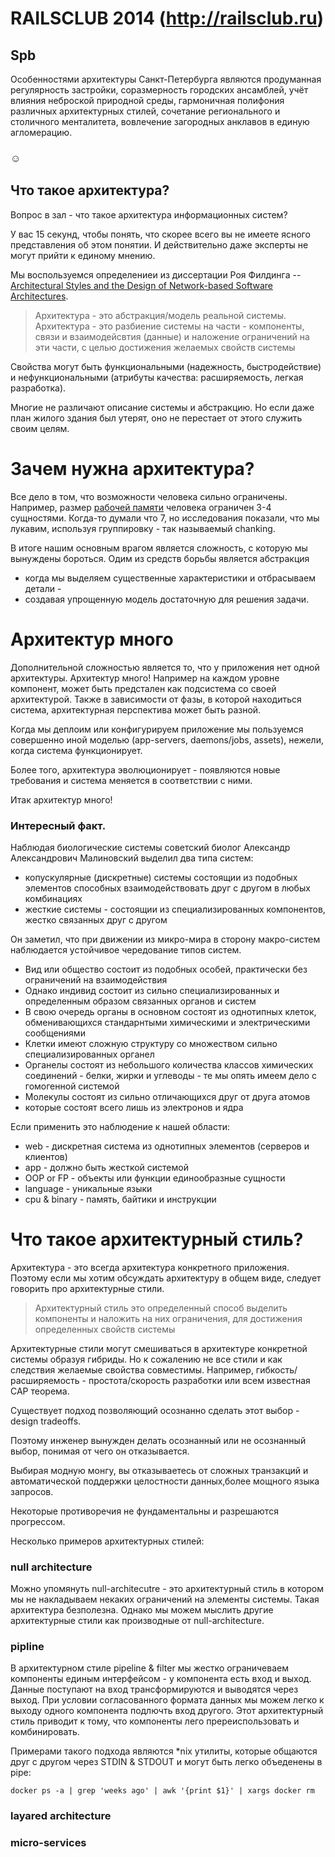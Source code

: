 # RAILSCLUB 2014 (http://railsclub.ru)

## Spb

Особенностями архитектуры Санкт-Петербурга являются продуманная регулярность застройки, соразмерность городских ансамблей, учёт влияния неброской природной среды, гармоничная полифония различных архитектурных стилей, сочетание регионального и столичного менталитета, вовлечение загородных анклавов в единую агломерацию.

### &#9786;

## Что такое архитектура?

Вопрос в зал - что такое архитектура информационных систем?

У вас 15 секунд, чтобы понять, что скорее всего вы не имеете ясного представления
об этом понятии. И действительно даже эксперты не могут прийти к единому мнению.

Мы воспользуемся определениеи из диссертации Роя Филдинга -- [Architectural Styles and
the Design of Network-based Software Architectures](http://www.ics.uci.edu/~fielding/pubs/dissertation/top.htm).

> Архитектура - это абстракция/модель реальной системы.
> Архитектура - это разбиение системы на части - компоненты, связи и взаимодейсвтия (данные)
> и наложение ограничений на эти части, с целью достижения желаемых свойств системы

Свойства могут быть функциональными (надежность, быстродействие) 
и нефункциональными (атрибуты качества: расширяемость, легкая разработка).

Многие не различают описание системы и абстракцию. 
Но если даже план жилого здания был утерят, 
оно не перестает от этого служить своим целям.


# Зачем нужна архитектура?

Все дело в том, что возможности человека сильно ограничены.
Например, размер [рабочей памяти](http://en.wikipedia.org/wiki/Working_memory)
человека ограничен 3-4 сущностями.
Когда-то думали что 7, но исследования показали, что мы лукавим, используя
группировку - так называемый chanking.

В итоге нашим основным врагом является сложность, c которую 
мы вынуждены бороться. Одим из средств борьбы является абстракция
- когда мы выделяем существенные характеристики и отбрасываем детали -
- создавая упрощенную модель достаточную для решения задачи.

# Архитектур много

Дополнительной сложностью является то, что у приложения нет одной архитектуры.
Архитектур много! Например на каждом уровне компонент, может быть предстален как
подсистема со своей архитектурой. Также в зависимости от фазы, в которой находиться система,
архитектурная перспектива может быть разной. 

Когда мы деплоим или конфигурируем приложение мы пользуемся
совершенно иной моделью (app-servers, daemons/jobs, assets), нежели, когда система функционирует.

Более того, архитектура эволюционирует - появляются новые требования и 
система меняется в соответствии с ними.

Итак архитектур много!

### Интересный факт. 

Наблюдая биологические системы советский биолог Александр Александрович Малиновский выделил два типа систем:
  * копускулярные (дискретные) системы состоящии из подобных элементов способных взаимодействовать друг с другом в любых комбинациях
  * жесткие системы - состоящии из специализированных компонентов, жестко связанных друг с другом

Он заметил, что при движении из микро-мира в сторону макро-систем наблюдается устойчивое чередование типов систем.

* Вид или общество состоит из подобных особей, практически без ограничений на взаимодействия
* Однако индивид состоит из сильно специализированных и определенным образом связанных органов и систем
* В свою очередь органы в основном состоят из однотипных клеток, обменивающихся стандарнтыми химическими и электрическими сообщениями
* Клетки имеют сложную структуру со множеством сильно специализированных органел
* Органелы состоят из небольшого количества классов химических соединений - белки, жирки и углеводы - те мы опять имеем дело с гомогенной системой
* Молекулы состоят из сильно отличающихся друг от друга атомов
* которые состоят всего лишь из электронов и ядра

Если применить это наблюдение к нашей области:

* web - дискретная система из однотипных элементов (серверов и клиентов)
* app - должно быть жесткой системой
* OOP or FP - объекты или функции единообразные сущности
* language - уникальные языки
* сpu & binary - память, байтики и инструкции

# Что такое архитектурный стиль?

Архитектура - это всегда архитектура конкретного приложения.
Поэтому если мы хотим обсуждать архитектуру в общем виде, следует говорить про 
архитектурные стили.

> Архитектурный стиль это определенный способ выделить компоненты и наложить
> на них ограничения, для достижения определенных свойств системы

Архитектурные стили могут смешиваться в архитектуре конкретной системы образуя гибриды.
Но к сожалению не все стили и как следствия желаемые свойства совместимы.
Например, гибкость/расширяемость - простота/скорость разработки или всем известная CAP теорема.

Существует подход позволяющий осознанно сделать этот выбор - design tradeoffs.

Поэтому инженер вынужден делать осознанный или не осознанный выбор, понимая от чего он отказывается.

Выбирая модную монгу, вы отказываетесь от сложных транзакций и автоматической поддержки 
целостности данных,более мощного языка запросов.

Некоторые противоречия не фундаментальны и разрешаются прогрессом.

Несколько примеров архитектурных стилей:

### null architecture

Можно упомянуть null-architecutre - это архитектурный стиль в котором мы не накладываем
некаких ограничений на элементы системы. Такая архитектура безполезна. Однако мы можем
мыслить другие архитектурные стили как производные от null-architecture.

### pipline

В архитектурном стиле pipeline & filter мы жестко ограничеваем компоненты единым интерфейсом - 
у компонента есть вход и выход. Данные поступают на вход трансформируются и выводятся через выход.
При условии согласованного формата данных мы можем легко к выходу одного компонента подлючть вход
другого. Этот архитектурный стиль приводит к тому, что компоненты лего пререиспользовать и комбинировать.

Примерами такого подхода являются *nix утилиты, которые общаются друг с другом через STDIN & STDOUT и могут
быть легко объеденены в pipe:

```
docker ps -a | grep 'weeks ago' | awk '{print $1}' | xargs docker rm
```

### layared architecture
### micro-services

